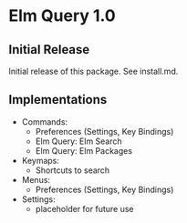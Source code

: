 # Elm Query 1.0 #

## Initial Release ##

Initial release of this package. See install.md.

## Implementations ##

- Commands:
  - Preferences (Settings, Key Bindings)
  - Elm Query: Elm Search
  - Elm Query: Elm Packages
- Keymaps:
  - Shortcuts to search
- Menus:
  - Preferences (Settings, Key Bindings)
- Settings:
  - placeholder for future use
